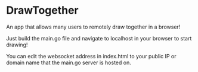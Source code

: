 # DrawTogether
An app that allows many users to remotely draw together in a browser!

Just build the main.go file and navigate to localhost in your browser to start drawing!

You can edit the websocket address in index.html to your public IP or domain name that the main.go server is hosted on.
